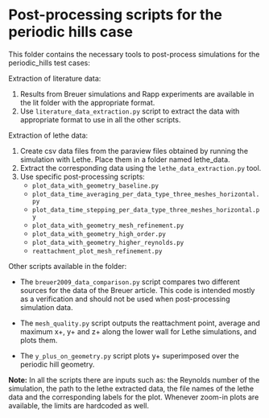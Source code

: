 # Post-processing scripts for the periodic hills case

This folder contains the necessary tools to post-process simulations for the periodic_hills test cases:

Extraction of literature data:
1. Results from Breuer simulations and Rapp experiments are available in the lit folder with the appropriate format.
2. Use `literature_data_extraction.py` script to extract the data with appropriate format to use in all the other scripts. 


Extraction of lethe data:
1. Create csv data files from the paraview files obtained by running the simulation with Lethe. 
   Place them in a folder named lethe_data.
2. Extract the corresponding data using the `lethe_data_extraction.py` tool. 
3. Use specific post-processing scripts:
   * `plot_data_with_geometry_baseline.py`
   * `plot_data_time_averaging_per_data_type_three_meshes_horizontal.py`
   * `plot_data_time_stepping_per_data_type_three_meshes_horizontal.py`
   * `plot_data_with_geometry_mesh_refinement.py`
   * `plot_data_with_geometry_high_order.py`
   * `plot_data_with_geometry_higher_reynolds.py`
   * `reattachment_plot_mesh_refinement.py`

Other scripts available in the folder:

* The `breuer2009_data_comparison.py` script compares two different sources for the data of the Breuer article. This code is intended mostly as a verification and should not be used when post-processing simulation data.

* The `mesh_quality.py` script outputs the reattachment point, average and maximum x+, y+ and z+ along the lower wall for Lethe simulations, and plots them.

* The `y_plus_on_geometry.py` script plots y+ superimposed over the periodic hill geometry.

**Note:** In all the scripts there are inputs such as: the Reynolds number of the simulation, the path to the lethe extracted data, the file names of the lethe data and the corresponding labels for the plot. Whenever zoom-in plots are available, the limits are hardcoded as well. 